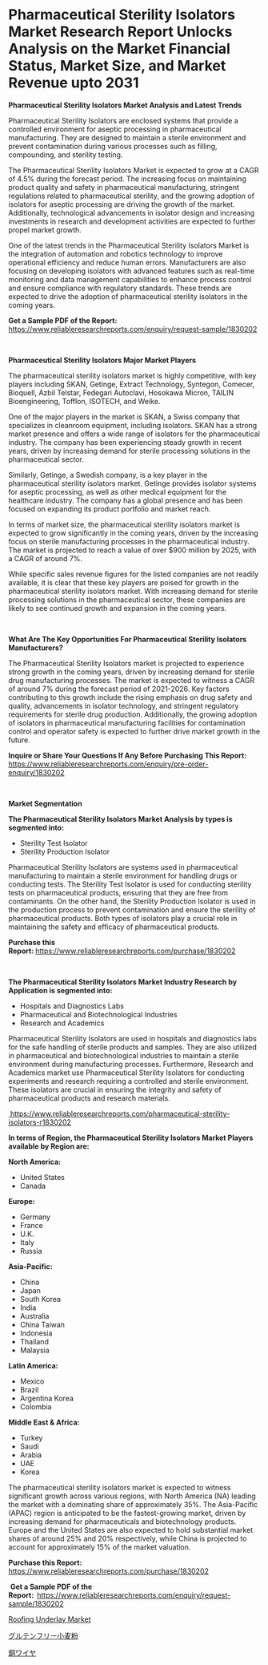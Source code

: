 <p><h1>Pharmaceutical Sterility Isolators Market Research Report Unlocks Analysis on the Market Financial Status, Market Size, and Market Revenue upto 2031</h1></p><p><strong>Pharmaceutical Sterility Isolators Market Analysis and Latest Trends</strong></p>
<p><p>Pharmaceutical Sterility Isolators are enclosed systems that provide a controlled environment for aseptic processing in pharmaceutical manufacturing. They are designed to maintain a sterile environment and prevent contamination during various processes such as filling, compounding, and sterility testing.</p><p>The Pharmaceutical Sterility Isolators Market is expected to grow at a CAGR of 4.5% during the forecast period. The increasing focus on maintaining product quality and safety in pharmaceutical manufacturing, stringent regulations related to pharmaceutical sterility, and the growing adoption of isolators for aseptic processing are driving the growth of the market. Additionally, technological advancements in isolator design and increasing investments in research and development activities are expected to further propel market growth.</p><p>One of the latest trends in the Pharmaceutical Sterility Isolators Market is the integration of automation and robotics technology to improve operational efficiency and reduce human errors. Manufacturers are also focusing on developing isolators with advanced features such as real-time monitoring and data management capabilities to enhance process control and ensure compliance with regulatory standards. These trends are expected to drive the adoption of pharmaceutical sterility isolators in the coming years.</p></p>
<p><strong>Get a Sample PDF of the Report:&nbsp;</strong> <a href="https://www.reliableresearchreports.com/enquiry/request-sample/1830202">https://www.reliableresearchreports.com/enquiry/request-sample/1830202</a></p>
<p>&nbsp;</p>
<p><strong>Pharmaceutical Sterility Isolators Major Market Players</strong></p>
<p><p>The pharmaceutical sterility isolators market is highly competitive, with key players including SKAN, Getinge, Extract Technology, Syntegon, Comecer, Bioquell, Azbil Telstar, Fedegari Autoclavi, Hosokawa Micron, TAILIN Bioengineering, Tofflon, ISOTECH, and Weike. </p><p>One of the major players in the market is SKAN, a Swiss company that specializes in cleanroom equipment, including isolators. SKAN has a strong market presence and offers a wide range of isolators for the pharmaceutical industry. The company has been experiencing steady growth in recent years, driven by increasing demand for sterile processing solutions in the pharmaceutical sector. </p><p>Similarly, Getinge, a Swedish company, is a key player in the pharmaceutical sterility isolators market. Getinge provides isolator systems for aseptic processing, as well as other medical equipment for the healthcare industry. The company has a global presence and has been focused on expanding its product portfolio and market reach. </p><p>In terms of market size, the pharmaceutical sterility isolators market is expected to grow significantly in the coming years, driven by the increasing focus on sterile manufacturing processes in the pharmaceutical industry. The market is projected to reach a value of over $900 million by 2025, with a CAGR of around 7%.</p><p>While specific sales revenue figures for the listed companies are not readily available, it is clear that these key players are poised for growth in the pharmaceutical sterility isolators market. With increasing demand for sterile processing solutions in the pharmaceutical sector, these companies are likely to see continued growth and expansion in the coming years.</p></p>
<p>&nbsp;</p>
<p><strong>What Are The Key Opportunities For Pharmaceutical Sterility Isolators Manufacturers?</strong></p>
<p><p>The Pharmaceutical Sterility Isolators market is projected to experience strong growth in the coming years, driven by increasing demand for sterile drug manufacturing processes. The market is expected to witness a CAGR of around 7% during the forecast period of 2021-2026. Key factors contributing to this growth include the rising emphasis on drug safety and quality, advancements in isolator technology, and stringent regulatory requirements for sterile drug production. Additionally, the growing adoption of isolators in pharmaceutical manufacturing facilities for contamination control and operator safety is expected to further drive market growth in the future.</p></p>
<p><strong>Inquire or Share Your Questions If Any Before Purchasing This Report:</strong> <a href="https://www.reliableresearchreports.com/enquiry/pre-order-enquiry/1830202">https://www.reliableresearchreports.com/enquiry/pre-order-enquiry/1830202</a></p>
<p>&nbsp;</p>
<p><strong>Market Segmentation</strong></p>
<p><strong>The Pharmaceutical Sterility Isolators Market Analysis by types is segmented into:</strong></p>
<p><ul><li>Sterility Test Isolator</li><li>Sterility Production Isolator</li></ul></p>
<p><p>Pharmaceutical Sterility Isolators are systems used in pharmaceutical manufacturing to maintain a sterile environment for handling drugs or conducting tests. The Sterility Test Isolator is used for conducting sterility tests on pharmaceutical products, ensuring that they are free from contaminants. On the other hand, the Sterility Production Isolator is used in the production process to prevent contamination and ensure the sterility of pharmaceutical products. Both types of isolators play a crucial role in maintaining the safety and efficacy of pharmaceutical products.</p></p>
<p><strong>Purchase this Report:&nbsp;</strong><a href="https://www.reliableresearchreports.com/purchase/1830202">https://www.reliableresearchreports.com/purchase/1830202</a></p>
<p>&nbsp;</p>
<p><strong>The Pharmaceutical Sterility Isolators Market Industry Research by Application is segmented into:</strong></p>
<p><ul><li>Hospitals and Diagnostics Labs</li><li>Pharmaceutical and Biotechnological Industries</li><li>Research and Academics</li></ul></p>
<p><p>Pharmaceutical Sterility Isolators are used in hospitals and diagnostics labs for the safe handling of sterile products and samples. They are also utilized in pharmaceutical and biotechnological industries to maintain a sterile environment during manufacturing processes. Furthermore, Research and Academics market use Pharmaceutical Sterility Isolators for conducting experiments and research requiring a controlled and sterile environment. These isolators are crucial in ensuring the integrity and safety of pharmaceutical products and research materials.</p></p>
<p><a href="https://www.reliableresearchreports.com/pharmaceutical-sterility-isolators-r1830202">&nbsp;https://www.reliableresearchreports.com/pharmaceutical-sterility-isolators-r1830202</a></p>
<p><strong>In terms of Region, the Pharmaceutical Sterility Isolators Market Players available by Region are:</strong></p>
<p>
    <p> <strong> North America: </strong>
        <ul>
            <li>United States</li>
            <li>Canada</li>
        </ul>
        </p> 
    <p> <strong> Europe: </strong>
        <ul>
            <li>Germany</li>
            <li>France</li>
            <li>U.K.</li>
            <li>Italy</li>
            <li>Russia</li>
        </ul>
        </p> 
    <p> <strong> Asia-Pacific: </strong>
        <ul>
            <li>China</li>
            <li>Japan</li>
            <li>South Korea</li>
            <li>India</li>
            <li>Australia</li>
            <li>China Taiwan</li>
            <li>Indonesia</li>
            <li>Thailand</li>
            <li>Malaysia</li>
        </ul>
        </p> 
    <p> <strong> Latin America: </strong>
        <ul>
            <li>Mexico</li>
            <li>Brazil</li>
            <li>Argentina Korea</li>
            <li>Colombia</li>
        </ul>
        </p> 
    <p> <strong> Middle East & Africa: </strong>
        <ul>
            <li>Turkey</li>
            <li>Saudi</li>
            <li>Arabia</li>
            <li>UAE</li>
            <li>Korea</li>
        </ul>
    </p>
    </p>
<p><p>The pharmaceutical sterility isolators market is expected to witness significant growth across various regions, with North America (NA) leading the market with a dominating share of approximately 35%. The Asia-Pacific (APAC) region is anticipated to be the fastest-growing market, driven by increasing demand for pharmaceuticals and biotechnology products. Europe and the United States are also expected to hold substantial market shares of around 25% and 20% respectively, while China is projected to account for approximately 15% of the market valuation.</p></p>
<p><strong>Purchase this Report: </strong><a href="https://www.reliableresearchreports.com/purchase/1830202">https://www.reliableresearchreports.com/purchase/1830202</a></p>
<p>&nbsp;<strong>Get a Sample PDF of the Report:&nbsp;&nbsp;</strong><a href="https://www.reliableresearchreports.com/enquiry/request-sample/1830202">https://www.reliableresearchreports.com/enquiry/request-sample/1830202</a></p>
<p><strong></strong></p>
<p><p><a href="https://issuu.com/reportprime-2/docs/roofing-underlay-market-size-2030.pptx">Roofing Underlay Market</a></p><p><a href="https://github.com/lily-u-genius/Market-Research-Report-List-1/blob/main/727862842170.md">グルテンフリー小麦粉</a></p><p><a href="https://github.com/sghwr779811674/Market-Research-Report-List-1/blob/main/460315342171.md">銅ワイヤ</a></p></p>